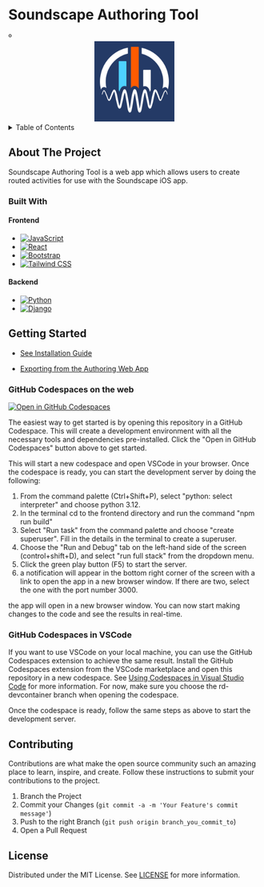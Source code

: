 # Soundscape Authoring Tool

<!-- PROJECT LOGO -->º
<br />
<div align="center">
  <a href="">
    <img src="frontend\src\images\logo.png" alt="Logo" width="160" height="160">
  </a>

</div>

<!-- TABLE OF CONTENTS -->
<details>
  <summary>Table of Contents</summary>
  <ol>
    <li>
      <a href="#about-the-project">About The Project</a>
      <ul>
        <li><a href="#built-with">Built With</a></li>
      </ul>
    </li>
    <li>
      <a href="#getting-started">Getting Started</a>
      <ul>
        <li><a href="#github-codespaces-on-the-web">GitHub Codespaces on the web</li>
      </ul>
      <ul>
        <li><a href="#github-codespaces-in-vscode">GitHub Codespaces in VSCode</li>
      </ul>
    </li>
    <li><a href="#contributing">Contributing</a></li>
    <li><a href="#license">License</a></li>
  </ol>
</details>

<!-- ABOUT THE PROJECT -->

## About The Project

Soundscape Authoring Tool is a web app which allows users to create routed activities for use with the Soundscape iOS app.

### Built With

<!-- https://dev.to/envoy_/150-badges-for-github-pnk -->

#### Frontend

- [![JavaScript]][JavaScript-url]
- [![React][React.js]][React-url]
- [![Bootstrap]][Bootstrap-url]
- [![Tailwind CSS]][Tailwind-url]

#### Backend

- [![Python][Python]][Python-url]
- [![Django][Django]][Django-url]

<!-- GETTING STARTED -->

## Getting Started

- [See Installation Guide](./install.md)

- [Exporting from the Authoring Web App](./exporting.md)

### GitHub Codespaces on the web

[![Open in GitHub Codespaces](https://github.com/codespaces/badge.svg)](https://codespaces.new/soundscape-community/authoring-tool/tree/rd-devcontainer?quickstart=1)

The easiest way to get started is by opening this repository in a GitHub Codespace. This will create a development environment with all the necessary tools and dependencies pre-installed.
Click the "Open in GitHub Codespaces" button above to get started.

This will start a new codespace and open VSCode in your browser. Once the codespace is ready, you can start the development server by doing the following:

1. From the command palette (Ctrl+Shift+P), select "python: select interpreter" and choose python 3.12.
2. In the terminal cd to the frontend directory and run the command "npm run build"
3. Select "Run task" from the command palette and choose "create superuser". Fill in the details in the terminal to create a superuser.
4. Choose the "Run and Debug" tab on the left-hand side of the screen (control+shift+D), and select "run full stack" from the dropdown menu.
5. Click the green play button (F5) to start the server.
6. a notification will appear in the bottom right corner of the screen with a link to open the app in a new browser window. If there are two, select the one with the port number 3000.

the app will open in a new browser window. You can now start making changes to the code and see the results in real-time.

### GitHub Codespaces in VSCode

If you want to use VSCode on your local machine, you can use the GitHub Codespaces extension to achieve the same result.
Install the GitHub Codespaces extension from the VSCode marketplace and open this repository in a new codespace.
See [Using Codespaces in Visual Studio Code](https://docs.github.com/en/codespaces/developing-in-a-codespace/using-github-codespaces-in-visual-studio-code) for more information.
For now, make sure you choose the rd-devcontainer branch when opening the codespace.

Once the codespace is ready, follow the same steps as above to start the development server.

<!-- CONTRIBUTING -->

## Contributing

Contributions are what make the open source community such an amazing place to learn, inspire, and create. Follow these instructions to submit your contributions to the project.

1. Branch the Project
2. Commit your Changes (`git commit -a -m 'Your Feature's commit message'`)
3. Push to the right Branch (`git push origin branch_you_commit_to`)
4. Open a Pull Request

<!-- LICENSE -->

## License

Distributed under the MIT License. See [LICENSE](./LICENSE) for more information.

<!-- MARKDOWN LINKS & IMAGES -->
<!-- https://www.markdownguide.org/basic-syntax/#reference-style-links -->

[React.js]: https://img.shields.io/badge/React-20232A?style=for-the-badge&logo=react&logoColor=61DAFB
[React-url]: https://reactjs.org/
[JavaScript]: https://img.shields.io/badge/JavaScript-F7DF1E?style=for-the-badge&logo=javascript&logoColor=black
[Javascript-url]: https://www.javascript.com/
[Bootstrap]: https://img.shields.io/badge/Bootstrap-563D7C?style=for-the-badge&logo=bootstrap&logoColor=white
[Bootstrap-url]: https://getbootstrap.com
[Tailwind CSS]: https://img.shields.io/badge/Tailwind_CSS-38B2AC?style=for-the-badge&logo=tailwind-css&logoColor=white
[Tailwind-url]: https://tailwindcss.com/
[Python]: https://img.shields.io/badge/Python-3776AB?style=for-the-badge&logo=python&logoColor=white
[Python-url]: https://www.python.org/
[Django]: https://img.shields.io/badge/Django-092E20?style=for-the-badge&logo=django&logoColor=white
[Django-url]: https://www.djangoproject.com/
